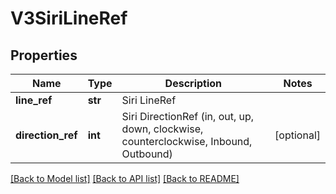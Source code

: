 # V3SiriLineRef

## Properties
Name | Type | Description | Notes
------------ | ------------- | ------------- | -------------
**line_ref** | **str** | Siri LineRef | 
**direction_ref** | **int** | Siri DirectionRef  (in, out, up, down, clockwise, counterclockwise, Inbound, Outbound) | [optional] 

[[Back to Model list]](../README.md#documentation-for-models) [[Back to API list]](../README.md#documentation-for-api-endpoints) [[Back to README]](../README.md)

